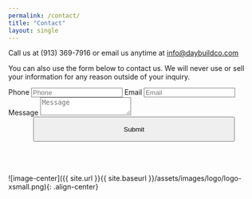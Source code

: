 ```yaml
---
permalink: /contact/
title: "Contact"
layout: single
---
```


Call us at (913) 369-7916 or email us anytime at info@daybuildco.com

You can also use the form below to contact us. We will never use or sell your information for any reason outside of your inquiry.

<form action="https://dbcreceiver.azurewebsites.net/message" method="post">
  <label for="phone">Phone</label>
  <input name="Phone" placeholder="Phone" id="phone" type="phone" style="border: 1px solid gray" required>
  <label for="email">Email</label>
  <input name="Email" placeholder="Email" id="email" type="email" style="border: 1px solid gray" required>
  <label for="message">Message</label>
  <textarea name="Message" placeholder="Message" id="message" type="textarea" style="border: 1px solid gray"></textarea>
  <div style="align-items: center; justify-content: center; flex: 1; text-align: center"><button type="submit" style="width: 80%; height: 50px" class="btn btn--warning">Submit</button></div>
</form>

<br>
<br>
<br>
![image-center]({{ site.url }}{{ site.baseurl }}/assets/images/logo/logo-xsmall.png){: .align-center}
